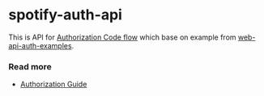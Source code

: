 # spotify-auth-api
This is API for [Authorization Code flow](https://developer.spotify.com/documentation/general/guides/authorization-guide/#authorization-code-flow "") 
which base on example from [web-api-auth-examples](https://developer.spotify.com/documentation/general/guides/authorization-guide/ "").

### Read more
  * [Authorization Guide](https://github.com/spotify/web-api-auth-examples/tree/master/authorization_code "") 
